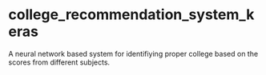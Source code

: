 # college_recommendation_system_keras
A neural network based system for identifiying proper college based on the scores from different subjects.
